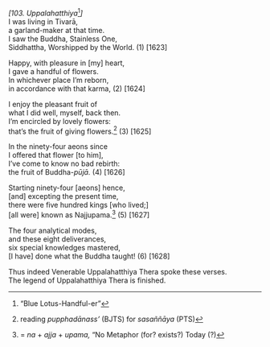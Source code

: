 *\[103. Uppalahatthiya*[^1]*\]*  
I was living in Tivarā,  
a garland-maker at that time.  
I saw the Buddha, Stainless One,  
Siddhattha, Worshipped by the World. (1) \[1623\]

Happy, with pleasure in \[my\] heart,  
I gave a handful of flowers.  
In whichever place I’m reborn,  
in accordance with that karma, (2) \[1624\]

I enjoy the pleasant fruit of  
what I did well, myself, back then.  
I’m encircled by lovely flowers:  
that’s the fruit of giving flowers.[^2] (3) \[1625\]

In the ninety-four aeons since  
I offered that flower \[to him\],  
I’ve come to know no bad rebirth:  
the fruit of Buddha-*pūjā.* (4) \[1626\]

Starting ninety-four \[aeons\] hence,  
\[and\] excepting the present time,  
there were five hundred kings \[who lived;\]  
\[all were\] known as Najjupama.[^3] (5) \[1627\]

The four analytical modes,  
and these eight deliverances,  
six special knowledges mastered,  
\[I have\] done what the Buddha taught! (6) \[1628\]

Thus indeed Venerable Uppalahatthiya Thera spoke these verses.  
The legend of Uppalahatthiya Thera is finished.  
[^1]: “Blue Lotus-Handful-er”  
[^2]: reading *pupphadānass’* (BJTS) for *sasaññāya* (PTS)  
[^3]: = *na* + *ajja* + *upama,* “No Metaphor (for? exists?) Today (?)
